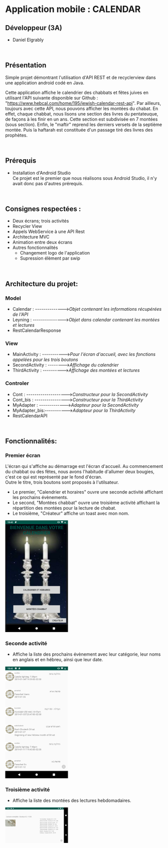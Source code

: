 # Application mobile : CALENDAR

## Développeur (3A)

- Daniel Elgrably


&nbsp;

## Présentation

Simple projet démontrant l'utilisation d'API REST et de recyclerview dans une application android codé en Java.

Cette application affiche le calendrier des chabbats et fêtes juives en utilisant l'API suivante disponible sur Github : "https://www.hebcal.com/home/195/jewish-calendar-rest-api". Par ailleurs, toujours avec cette API, nous pouvons afficher les montées du chabat. En effet, chaque chabbat, nous lisons une section des livres du pentateuque, de façons à les finir en un ans. Cette section est subdivisée en 7 montées (sous section). Enfin, le "maftir" reprend les derniers versets de la septième montée. Puis la haftarah est constituée d'un passage tiré des livres des prophètes. 


&nbsp;

## Prérequis

- Installation d'Android Studio</br>
Ce projet est le premier que nous réalisons sous Android Studio, il n'y avait donc pas d'autres prérequis.


&nbsp;

## Consignes respectées : 

- Deux écrans; trois activités
- Recycler View
- Appels WebService à une API Rest
- Architecture MVC
- Animation entre deux écrans
- Autres fonctionnalités 
  - Changement logo de l'application 
  - Supression élèment par swip


&nbsp;

## Architecture du projet:

### Model
* Calendar : -------------->*Objet contenant les informations récupérées de l'API*
* Leyning : --------------->*Objet dans calendar contenant les montées et lectures*
* RestCalendarResponse

### View
* MainActivity : ----------->*Pour l'écran d'accueil, avec les fonctions appelées pour les trois boutons*
* SecondActivity : -------->*Affichage du calendrier* 
* ThirdActivity : ---------->*Affichage des montées et lectures*

### Controler
* Cont : -------------------->*Constructeur pour la SecondActivity*
* Cont_bis : ---------------->*Constructeur pour la ThirdActivity*
* MyAdapter : ------------->*Adapteur pour la SecondActivity*
* MyAdapter_bis:----------->*Adapteur pour la ThirdActivity*
* RestCalendarAPI

&nbsp;

## Fonctionnalités: 

### Premier écran 

L'écran qui s'affiche au démarrage est l'écran d'accueil. Au commencement du chabbat ou des fêtes, nous avons l'habitude d'allumer deux bougies, c'est ce qui est représenté par le fond d'écran.</br>
Outre le titre, trois boutons sont proposés à l'utilsateur.
- Le premier, "Calendrier et horaires" ouvre une seconde activité affichant les prochains évènements.
- Le second, "Montées chabbat" ouvre une troisième activité affichant la répartition des montées pour la lecture de chabat.
- Le troisième, "Créateur" affiche un toast avec mon nom.


<img src="img_readme/ecran.png" width="200" alt="ecran accueil">

### Seconde activité

- Affiche la liste des prochains évènement avec leur catégorie, leur noms en anglais et en hébreu, ainsi que leur date.

<img src="img_readme/list_1.png" width="200" alt="liste évènement">   

### Troisième activité

- Affiche la liste des montées des lectures hebdomadaires.

<img src="img_readme/list_2.png" width="200" alt="liste montées">  

